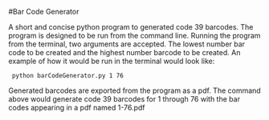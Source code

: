 #Bar Code Generator

A short and concise python program to generated code 39 barcodes. The program is designed to be run from the command line.
Running the program from the terminal, two arguments are accepted. The lowest number bar code to be created and the highest
number barcode to be created. An example of how it would be run in the terminal would look like:

``` python barCodeGenerator.py 1 76``` 

Generated barcodes are exported from the program as a pdf. The command above would generate code 39 barcodes for 1
through 76 with the bar codes appearing in a pdf named 1-76.pdf
